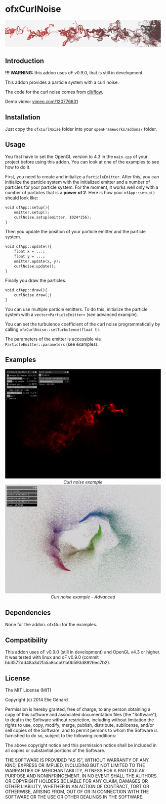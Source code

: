 ofxCurlNoise
============

![Curl noise](header.png)

Introduction
------------

**!!! WARNING:** this addon uses oF v0.9.0, that is still in development.

This addon provides a particle system with a curl noise. 

The code for the curl noise comes from [dli/flow](https://github.com/dli/flow).

Demo video: [vimeo.com/120776831](https://vimeo.com/120776831)

Installation
------------

Just copy the `ofxCurlNoise` folder into your `openFrameworks/addons/` folder.

Usage
-----

You first have to set the OpenGL version to 4.3 in the `main.cpp` of your project before using this addon. You can look at one of the examples to see how to do it.

First, you need to create and initialize a `ParticleEmitter`.
After this, you can initialize the particle system with the initialized emitter and a number of particles for your particle system. For the moment, it works well only with a number of particles that is a **power of 2**. Here is how your `ofApp::setup()` should look like:

    void ofApp::setup(){
    	emitter.setup();
    	curlNoise.setup(emitter, 1024*256);
    }

Then you update the position of your particle emitter and the particle system.

    void ofApp::update(){
    	float x = ...;
    	float y = ...;
    	emitter.update(x, y);
    	curlNoise.update();
    }

Finally you draw the particles.

    void ofApp::draw(){
    	curlNoise.draw(;)
    }

You can use multiple particle emitters. To do this, initialize the particle system with a `vector<ParticleEmitter>` (see advanced example).

You can set the turbulence coefficient of the curl noise programmatically by calling `ofxCurlNoise::setTurbulence(float t)`.

The parameters of the emitter is accessible via `ParticleEmitter::parameters` (see examples).

Examples
--------

<div align="center">
	<img src="screenshot_1.png" alt="Curl noise">
	<em>Curl noise example</em>
</div>

<div align="center">
	<img src="screenshot_2.png" alt="Curl noise">
	<em>Curl noise example - Advanced</em>
</div>

Dependencies
------------
None for the addon.
ofxGui for the examples.

Compatibility
------------
This addon uses oF v0.9.0 (still in development) and OpenGL v4.3 or higher.
It was tested with linux and oF v0.9.0 (commit bb3572dd48a3d2fa5a8ccb01a0b593d8926ec7b2). 

<!-- TODO 
- Fix ParticleEmitter data.id problem (i.e. if we declare a ParticleEmitter that we don't use -> segfault)

-->

<!--Known issues
-------------->


<!--Version history
-------------->

<!-- It make sense to include a version history here (newest releases first), describing new features and changes to the addon. Use [git tags](http://learn.github.com/p/tagging.html) to mark release points in your repo, too! -->

<!-- 
### Version 0.1 (Date):
Describe relevant changes etc. -->

License
-------
The MIT License (MIT)

Copyright (c) 2014 Elie Génard

Permission is hereby granted, free of charge, to any person obtaining a copy
of this software and associated documentation files (the "Software"), to deal
in the Software without restriction, including without limitation the rights
to use, copy, modify, merge, publish, distribute, sublicense, and/or sell
copies of the Software, and to permit persons to whom the Software is
furnished to do so, subject to the following conditions:

The above copyright notice and this permission notice shall be included in all
copies or substantial portions of the Software.

THE SOFTWARE IS PROVIDED "AS IS", WITHOUT WARRANTY OF ANY KIND, EXPRESS OR
IMPLIED, INCLUDING BUT NOT LIMITED TO THE WARRANTIES OF MERCHANTABILITY,
FITNESS FOR A PARTICULAR PURPOSE AND NONINFRINGEMENT. IN NO EVENT SHALL THE
AUTHORS OR COPYRIGHT HOLDERS BE LIABLE FOR ANY CLAIM, DAMAGES OR OTHER
LIABILITY, WHETHER IN AN ACTION OF CONTRACT, TORT OR OTHERWISE, ARISING FROM,
OUT OF OR IN CONNECTION WITH THE SOFTWARE OR THE USE OR OTHER DEALINGS IN THE
SOFTWARE.